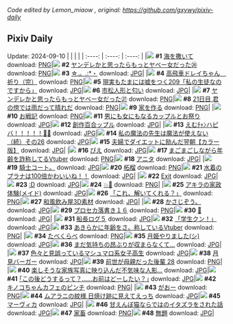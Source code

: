 *Code edited by Lemon_miaow , original: https://github.com/gxywy/pixiv-daily*
## Pixiv Daily 
Update: 2024-09-10
|      |      |      |
| :----: | :----: | :----: |
|![](https://pximg.lemonmiaow.xyz/c/240x480/img-master/img/2024/09/08/00/00/21/122230395_p0_master1200.jpg) **#1** [海を撒いて](https://www.pixiv.net/artworks/122230395) download: [PNG](https://pximg.lemonmiaow.xyz/img-original/img/2024/09/08/00/00/21/122230395_p0.png)|![](https://pximg.lemonmiaow.xyz/c/240x480/img-master/img/2024/09/08/00/01/35/122230593_p0_master1200.jpg) **#2** [ヤンデレかと思ったらもっとヤベー女だった㉖](https://www.pixiv.net/artworks/122230593) download: [PNG](https://pximg.lemonmiaow.xyz/img-original/img/2024/09/08/00/01/35/122230593_p0.png)|![](https://pximg.lemonmiaow.xyz/c/240x480/img-master/img/2024/09/08/16/47/07/122250185_p0_master1200.jpg) **#3** [☆.。.:*・](https://www.pixiv.net/artworks/122250185) download: [JPG](https://pximg.lemonmiaow.xyz/img-original/img/2024/09/08/16/47/07/122250185_p0.jpg)|
|![](https://pximg.lemonmiaow.xyz/c/240x480/img-master/img/2024/09/08/17/22/57/122251168_p0_master1200.jpg) **#4** [高飛車ドレイちゃん　祈り（完）](https://www.pixiv.net/artworks/122251168) download: [PNG](https://pximg.lemonmiaow.xyz/img-original/img/2024/09/08/17/22/57/122251168_p0.png)|![](https://pximg.lemonmiaow.xyz/c/240x480/img-master/img/2024/09/08/18/00/08/122252188_p0_master1200.jpg) **#5** [現実もたまには嘘をつく209「私の生徒なのですから」](https://www.pixiv.net/artworks/122252188) download: [JPG](https://pximg.lemonmiaow.xyz/img-original/img/2024/09/08/18/00/08/122252188_p0.jpg)|![](https://pximg.lemonmiaow.xyz/c/240x480/img-master/img/2024/09/08/18/37/27/122253437_p0_master1200.jpg) **#6** [市松人形と匂い](https://www.pixiv.net/artworks/122253437) download: [JPG](https://pximg.lemonmiaow.xyz/img-original/img/2024/09/08/18/37/27/122253437_p0.jpg)|
|![](https://pximg.lemonmiaow.xyz/c/240x480/img-master/img/2024/09/09/10/57/50/122276472_p0_master1200.jpg) **#7** [ヤンデレかと思ったらもっとヤベー女だった㉗](https://www.pixiv.net/artworks/122276472) download: [PNG](https://pximg.lemonmiaow.xyz/img-original/img/2024/09/09/10/57/50/122276472_p0.png)|![](https://pximg.lemonmiaow.xyz/c/240x480/img-master/img/2024/09/08/06/21/55/122237804_p0_master1200.jpg) **#8** [21日目 君の傍では雨だって晴れだ](https://www.pixiv.net/artworks/122237804) download: [PNG](https://pximg.lemonmiaow.xyz/img-original/img/2024/09/08/06/21/55/122237804_p0.png)|![](https://pximg.lemonmiaow.xyz/c/240x480/img-master/img/2024/09/09/07/30/01/122273743_p0_master1200.jpg) **#9** [家を作る](https://www.pixiv.net/artworks/122273743) download: [PNG](https://pximg.lemonmiaow.xyz/img-original/img/2024/09/09/07/30/01/122273743_p0.png)|
|![](https://pximg.lemonmiaow.xyz/c/240x480/img-master/img/2024/09/08/22/58/39/122262842_p0_master1200.jpg) **#10** [お戦記](https://www.pixiv.net/artworks/122262842) download: [PNG](https://pximg.lemonmiaow.xyz/img-original/img/2024/09/08/22/58/39/122262842_p0.png)|![](https://pximg.lemonmiaow.xyz/c/240x480/img-master/img/2024/09/08/00/01/30/122230580_p0_master1200.jpg) **#11** [男にも女にもなるカップルとお祭り](https://www.pixiv.net/artworks/122230580) download: [JPG](https://pximg.lemonmiaow.xyz/img-original/img/2024/09/08/00/01/30/122230580_p0.jpg)|![](https://pximg.lemonmiaow.xyz/c/240x480/img-master/img/2024/09/08/00/07/38/122230963_p0_master1200.jpg) **#12** [創作百合ップル](https://www.pixiv.net/artworks/122230963) download: [JPG](https://pximg.lemonmiaow.xyz/img-original/img/2024/09/08/00/07/38/122230963_p0.jpg)|
|![](https://pximg.lemonmiaow.xyz/c/240x480/img-master/img/2024/09/09/00/00/02/122265156_p0_master1200.jpg) **#13** [えむﾁｬﾝハピバ！！！！！🎂🎉](https://www.pixiv.net/artworks/122265156) download: [JPG](https://pximg.lemonmiaow.xyz/img-original/img/2024/09/09/00/00/02/122265156_p0.jpg)|![](https://pximg.lemonmiaow.xyz/c/240x480/img-master/img/2024/09/08/00/02/29/122230675_p0_master1200.jpg) **#14** [私の魔法の先生は魔法が使えない（続）その26](https://www.pixiv.net/artworks/122230675) download: [JPG](https://pximg.lemonmiaow.xyz/img-original/img/2024/09/08/00/02/29/122230675_p0.jpg)|![](https://pximg.lemonmiaow.xyz/c/240x480/img-master/img/2024/09/08/00/04/16/122230802_p0_master1200.jpg) **#15** [夫婦でダイエットに励んだ翌朝【カラー版】](https://www.pixiv.net/artworks/122230802) download: [JPG](https://pximg.lemonmiaow.xyz/img-original/img/2024/09/08/00/04/16/122230802_p0.jpg)|
|![](https://pximg.lemonmiaow.xyz/c/240x480/img-master/img/2024/09/08/16/35/24/122249898_p0_master1200.jpg) **#16** [ぴえ](https://www.pixiv.net/artworks/122249898) download: [JPG](https://pximg.lemonmiaow.xyz/img-original/img/2024/09/08/16/35/24/122249898_p0.jpg)|![](https://pximg.lemonmiaow.xyz/c/240x480/img-master/img/2024/09/08/20/04/20/122256220_p0_master1200.jpg) **#17** [まごまごしながら年齢を詐称してるVtuber](https://www.pixiv.net/artworks/122256220) download: [PNG](https://pximg.lemonmiaow.xyz/img-original/img/2024/09/08/20/04/20/122256220_p0.png)|![](https://pximg.lemonmiaow.xyz/c/240x480/img-master/img/2024/09/09/00/01/46/122265452_p0_master1200.jpg) **#18** [アニタ](https://www.pixiv.net/artworks/122265452) download: [JPG](https://pximg.lemonmiaow.xyz/img-original/img/2024/09/09/00/01/46/122265452_p0.jpg)|
|![](https://pximg.lemonmiaow.xyz/c/240x480/img-master/img/2024/09/08/12/15/11/122243969_p0_master1200.jpg) **#19** [騎士コート。](https://www.pixiv.net/artworks/122243969) download: [JPG](https://pximg.lemonmiaow.xyz/img-original/img/2024/09/08/12/15/11/122243969_p0.jpg)|![](https://pximg.lemonmiaow.xyz/c/240x480/img-master/img/2024/09/08/00/00/42/122230468_p0_master1200.jpg) **#20** [柘榴](https://www.pixiv.net/artworks/122230468) download: [PNG](https://pximg.lemonmiaow.xyz/img-original/img/2024/09/08/00/00/42/122230468_p0.png)|![](https://pximg.lemonmiaow.xyz/c/240x480/img-master/img/2024/09/08/08/00/09/122239146_p0_master1200.jpg) **#21** [水着のプラナは100倍かわいいね！！](https://www.pixiv.net/artworks/122239146) download: [JPG](https://pximg.lemonmiaow.xyz/img-original/img/2024/09/08/08/00/09/122239146_p0.jpg)|
|![](https://pximg.lemonmiaow.xyz/c/240x480/img-master/img/2024/09/08/00/22/39/122231494_p0_master1200.jpg) **#22** [Exit](https://www.pixiv.net/artworks/122231494) download: [JPG](https://pximg.lemonmiaow.xyz/img-original/img/2024/09/08/00/22/39/122231494_p0.jpg)|![](https://pximg.lemonmiaow.xyz/c/240x480/img-master/img/2024/09/08/14/04/25/122246381_p0_master1200.jpg) **#23** [:D](https://www.pixiv.net/artworks/122246381) download: [JPG](https://pximg.lemonmiaow.xyz/img-original/img/2024/09/08/14/04/25/122246381_p0.jpg)|![](https://pximg.lemonmiaow.xyz/c/240x480/img-master/img/2024/09/09/20/28/47/122287534_p0_master1200.jpg) **#24** [💥👊](https://www.pixiv.net/artworks/122287534) download: [PNG](https://pximg.lemonmiaow.xyz/img-original/img/2024/09/09/20/28/47/122287534_p0.png)|
|![](https://pximg.lemonmiaow.xyz/c/240x480/img-master/img/2024/09/08/02/09/26/122234341_p0_master1200.jpg) **#25** [アキラの家政体験(メイド)](https://www.pixiv.net/artworks/122234341) download: [JPG](https://pximg.lemonmiaow.xyz/img-original/img/2024/09/08/02/09/26/122234341_p0.jpg)|![](https://pximg.lemonmiaow.xyz/c/240x480/img-master/img/2024/09/08/00/11/22/122231119_p0_master1200.jpg) **#26** [「これ、解いてくれる？」](https://www.pixiv.net/artworks/122231119) download: [PNG](https://pximg.lemonmiaow.xyz/img-original/img/2024/09/08/00/11/22/122231119_p0.png)|![](https://pximg.lemonmiaow.xyz/c/240x480/img-master/img/2024/09/08/06/00/27/122237551_p0_master1200.jpg) **#27** [和風飲み屋3D素材](https://www.pixiv.net/artworks/122237551) download: [JPG](https://pximg.lemonmiaow.xyz/img-original/img/2024/09/08/06/00/27/122237551_p0.jpg)|
|![](https://pximg.lemonmiaow.xyz/c/240x480/img-master/img/2024/09/08/18/31/13/122253261_p0_master1200.jpg) **#28** [かさじぞう。](https://www.pixiv.net/artworks/122253261) download: [JPG](https://pximg.lemonmiaow.xyz/img-original/img/2024/09/08/18/31/13/122253261_p0.jpg)|![](https://pximg.lemonmiaow.xyz/c/240x480/img-master/img/2024/09/08/01/46/35/122233819_p0_master1200.jpg) **#29** [プロセカ落書き１６](https://www.pixiv.net/artworks/122233819) download: [PNG](https://pximg.lemonmiaow.xyz/img-original/img/2024/09/08/01/46/35/122233819_p0.png)|![](https://pximg.lemonmiaow.xyz/c/240x480/img-master/img/2024/09/08/02/02/45/122234208_p0_master1200.jpg) **#30** [👟](https://www.pixiv.net/artworks/122234208) download: [JPG](https://pximg.lemonmiaow.xyz/img-original/img/2024/09/08/02/02/45/122234208_p0.jpg)|
|![](https://pximg.lemonmiaow.xyz/c/240x480/img-master/img/2024/09/09/05/28/33/122272133_p0_master1200.jpg) **#31** [船長ログ５](https://www.pixiv.net/artworks/122272133) download: [JPG](https://pximg.lemonmiaow.xyz/img-original/img/2024/09/09/05/28/33/122272133_p0.jpg)|![](https://pximg.lemonmiaow.xyz/c/240x480/img-master/img/2024/09/08/01/15/51/122233085_p0_master1200.jpg) **#32** [「学生クン！」](https://www.pixiv.net/artworks/122233085) download: [JPG](https://pximg.lemonmiaow.xyz/img-original/img/2024/09/08/01/15/51/122233085_p0.jpg)|![](https://pximg.lemonmiaow.xyz/c/240x480/img-master/img/2024/09/09/21/03/52/122288746_p0_master1200.jpg) **#33** [あきらかに年齢をさ、称しているVtuber](https://www.pixiv.net/artworks/122288746) download: [PNG](https://pximg.lemonmiaow.xyz/img-original/img/2024/09/09/21/03/52/122288746_p0.png)|
|![](https://pximg.lemonmiaow.xyz/c/240x480/img-master/img/2024/09/08/00/03/21/122230738_p0_master1200.jpg) **#34** [たべくらべ](https://www.pixiv.net/artworks/122230738) download: [PNG](https://pximg.lemonmiaow.xyz/img-original/img/2024/09/08/00/03/21/122230738_p0.png)|![](https://pximg.lemonmiaow.xyz/c/240x480/img-master/img/2024/09/08/05/17/43/122237042_p0_master1200.jpg) **#35** [月姫やりました(シ)](https://www.pixiv.net/artworks/122237042) download: [JPG](https://pximg.lemonmiaow.xyz/img-original/img/2024/09/08/05/17/43/122237042_p0.jpg)|![](https://pximg.lemonmiaow.xyz/c/240x480/img-master/img/2024/09/08/00/01/13/122230545_p0_master1200.jpg) **#36** [まだ気持ちの昂ぶりが収まらなくて…](https://www.pixiv.net/artworks/122230545) download: [JPG](https://pximg.lemonmiaow.xyz/img-original/img/2024/09/08/00/01/13/122230545_p0.jpg)|
|![](https://pximg.lemonmiaow.xyz/c/240x480/img-master/img/2024/09/08/17/00/01/122250519_p0_master1200.jpg) **#37** [色々と見誤っているマシュマロ系女子高生](https://www.pixiv.net/artworks/122250519) download: [JPG](https://pximg.lemonmiaow.xyz/img-original/img/2024/09/08/17/00/01/122250519_p0.jpg)|![](https://pximg.lemonmiaow.xyz/c/240x480/img-master/img/2024/09/08/22/51/51/122262609_p0_master1200.jpg) **#38** [月見バーガー](https://www.pixiv.net/artworks/122262609) download: [JPG](https://pximg.lemonmiaow.xyz/img-original/img/2024/09/08/22/51/51/122262609_p0.jpg)|![](https://pximg.lemonmiaow.xyz/c/240x480/img-master/img/2024/09/08/03/14/37/122235474_p0_master1200.jpg) **#39** [前世が母親だった後輩 28](https://www.pixiv.net/artworks/122235474) download: [PNG](https://pximg.lemonmiaow.xyz/img-original/img/2024/09/08/03/14/37/122235474_p0.png)|
|![](https://pximg.lemonmiaow.xyz/c/240x480/img-master/img/2024/09/09/13/01/00/122278454_p0_master1200.jpg) **#40** [楽しそうな家族写真に映り込んだ不気味な人影…](https://www.pixiv.net/artworks/122278454) download: [JPG](https://pximg.lemonmiaow.xyz/img-original/img/2024/09/09/13/01/00/122278454_p0.jpg)|![](https://pximg.lemonmiaow.xyz/c/240x480/img-master/img/2024/09/09/17/08/59/122282437_p0_master1200.jpg) **#41** [｢この後どうするって？……お前はどーしたい？｣](https://www.pixiv.net/artworks/122282437) download: [JPG](https://pximg.lemonmiaow.xyz/img-original/img/2024/09/09/17/08/59/122282437_p0.jpg)|![](https://pximg.lemonmiaow.xyz/c/240x480/img-master/img/2024/09/09/12/07/42/122277630_p0_master1200.jpg) **#42** [キノコちゃんカフェのピンチ](https://www.pixiv.net/artworks/122277630) download: [PNG](https://pximg.lemonmiaow.xyz/img-original/img/2024/09/09/12/07/42/122277630_p0.png)|
|![](https://pximg.lemonmiaow.xyz/c/240x480/img-master/img/2024/09/08/12/14/00/122244040_p0_master1200.jpg) **#43** [がおー](https://www.pixiv.net/artworks/122244040) download: [PNG](https://pximg.lemonmiaow.xyz/img-original/img/2024/09/08/12/14/00/122244040_p0.png)|![](https://pximg.lemonmiaow.xyz/c/240x480/img-master/img/2024/09/08/00/00/56/122230506_p0_master1200.jpg) **#44** [ムアラニの紋様 日焼け跡に見えてえっち](https://www.pixiv.net/artworks/122230506) download: [JPG](https://pximg.lemonmiaow.xyz/img-original/img/2024/09/08/00/00/56/122230506_p0.jpg)|![](https://pximg.lemonmiaow.xyz/c/240x480/img-master/img/2024/09/09/00/02/46/122265555_p0_master1200.jpg) **#45** [マーヴィカ](https://www.pixiv.net/artworks/122265555) download: [JPG](https://pximg.lemonmiaow.xyz/img-original/img/2024/09/09/00/02/46/122265555_p0.jpg)|
|![](https://pximg.lemonmiaow.xyz/c/240x480/img-master/img/2024/09/09/21/19/08/122289249_p0_master1200.jpg) **#46** [甘えんぼ猫ならではのイタズラをされた話](https://www.pixiv.net/artworks/122289249) download: [JPG](https://pximg.lemonmiaow.xyz/img-original/img/2024/09/09/21/19/08/122289249_p0.jpg)|![](https://pximg.lemonmiaow.xyz/c/240x480/img-master/img/2024/09/09/10/43/18/122276273_p0_master1200.jpg) **#47** [家畜](https://www.pixiv.net/artworks/122276273) download: [PNG](https://pximg.lemonmiaow.xyz/img-original/img/2024/09/09/10/43/18/122276273_p0.png)|![](https://pximg.lemonmiaow.xyz/c/240x480/img-master/img/2024/09/08/00/28/20/122231666_p0_master1200.jpg) **#48** [無題](https://www.pixiv.net/artworks/122231666) download: [JPG](https://pximg.lemonmiaow.xyz/img-original/img/2024/09/08/00/28/20/122231666_p0.jpg)|

